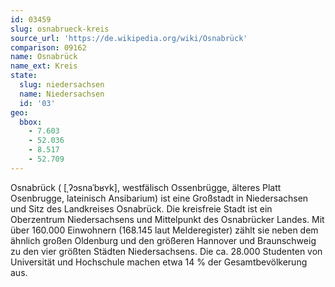 ```yaml
---
id: 03459
slug: osnabrueck-kreis
source_url: 'https://de.wikipedia.org/wiki/Osnabrück'
comparison: 09162
name: Osnabrück
name_ext: Kreis
state:
  slug: niedersachsen
  name: Niedersachsen
  id: '03'
geo:
  bbox:
    - 7.603
    - 52.036
    - 8.517
    - 52.709
---
```


Osnabrück ( [ˌʔɔsnaˈbʁʏk], westfälisch Ossenbrügge, älteres Platt Osenbrugge, lateinisch Ansibarium) ist eine Großstadt in Niedersachsen und Sitz des Landkreises Osnabrück. Die kreisfreie Stadt ist ein Oberzentrum Niedersachsens und Mittelpunkt des Osnabrücker Landes. Mit über 160.000 Einwohnern (168.145 laut Melderegister) zählt sie neben dem ähnlich großen Oldenburg und den größeren Hannover und Braunschweig zu den vier größten Städten Niedersachsens. Die ca. 28.000 Studenten von Universität und Hochschule machen etwa 14 % der Gesamtbevölkerung aus.
